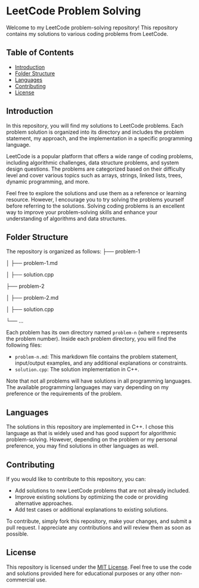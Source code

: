 # LeetCode Problem Solving

Welcome to my LeetCode problem-solving repository! This repository contains my solutions to various coding problems from LeetCode.

## Table of Contents

- [Introduction](#introduction)
- [Folder Structure](#folder-structure)
- [Languages](#languages)
- [Contributing](#contributing)
- [License](#license)

## Introduction

In this repository, you will find my solutions to LeetCode problems. Each problem solution is organized into its directory and includes the problem statement, my approach, and the implementation in a specific programming language.

LeetCode is a popular platform that offers a wide range of coding problems, including algorithmic challenges, data structure problems, and system design questions. The problems are categorized based on their difficulty level and cover various topics such as arrays, strings, linked lists, trees, dynamic programming, and more.

Feel free to explore the solutions and use them as a reference or learning resource. However, I encourage you to try solving the problems yourself before referring to the solutions. Solving coding problems is an excellent way to improve your problem-solving skills and enhance your understanding of algorithms and data structures.

## Folder Structure

The repository is organized as follows:
├── problem-1

│ ├── problem-1.md

│ ├── solution.cpp

├── problem-2

│ ├── problem-2.md

│ ├── solution.cpp

└── ...

Each problem has its own directory named `problem-n` (where `n` represents the problem number). Inside each problem directory, you will find the following files:

- `problem-n.md`: This markdown file contains the problem statement, input/output examples, and any additional explanations or constraints.
- `solution.cpp`: The solution implementation in C++.

Note that not all problems will have solutions in all programming languages. The available programming languages may vary depending on my preference or the requirements of the problem.

## Languages

The solutions in this repository are implemented in C++. I chose this language as that is widely used and has good support for algorithmic problem-solving. However, depending on the problem or my personal preference, you may find solutions in other languages as well.

## Contributing

If you would like to contribute to this repository, you can:

- Add solutions to new LeetCode problems that are not already included.
- Improve existing solutions by optimizing the code or providing alternative approaches.
- Add test cases or additional explanations to existing solutions.

To contribute, simply fork this repository, make your changes, and submit a pull request. I appreciate any contributions and will review them as soon as possible.

## License

This repository is licensed under the [MIT License](LICENSE). Feel free to use the code and solutions provided here for educational purposes or any other non-commercial use.




